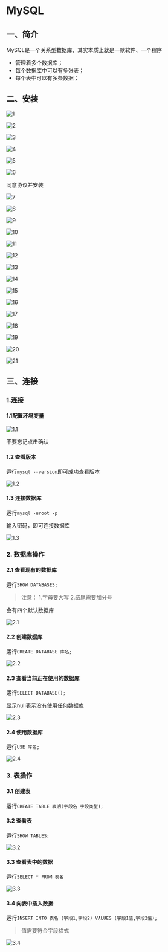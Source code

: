 
# MySQL

## 一、简介

MySQL是一个关系型数据库，其实本质上就是一款软件、一个程序

+ 管理着多个数据库；
+ 每个数据库中可以有多张表；
+ 每个表中可以有多条数据；

## 二、安装

![1](https://cdn.jsdelivr.net/gh/ailing666/images@master/2021/1629878806403-1629878806392.png)

![2](https://cdn.jsdelivr.net/gh/ailing666/images@master/2021/1629878881074-1629878881066.png)

![3](https://cdn.jsdelivr.net/gh/ailing666/images@master/2021/1629878911671-1629878911666.png)

![4](https://cdn.jsdelivr.net/gh/ailing666/images@master/2021/1629878952427-1629878952425.png)

![5](https://cdn.jsdelivr.net/gh/ailing666/images@master/2021/1629879322252-1629879322251.png)

![6](https://cdn.jsdelivr.net/gh/ailing666/images@master/2021/1629879350068-1629879350066.png)

同意协议并安装

![7](https://cdn.jsdelivr.net/gh/ailing666/images@master/2021/1629879422827-1629879422825.png)

![8](https://cdn.jsdelivr.net/gh/ailing666/images@master/2021/1629879471690-1629879471688.png)

![9](https://cdn.jsdelivr.net/gh/ailing666/images@master/2021/1629879489797-1629879489795.png)

![10](https://cdn.jsdelivr.net/gh/ailing666/images@master/2021/1629879534425-1629879534424.png)

![11](https://cdn.jsdelivr.net/gh/ailing666/images@master/2021/1629879548909-1629879548908.png)

![12](https://cdn.jsdelivr.net/gh/ailing666/images@master/2021/1629879591332-1629879591330.png)

![13](https://cdn.jsdelivr.net/gh/ailing666/images@master/2021/1629879699239-1629879699237.png)

![14](https://cdn.jsdelivr.net/gh/ailing666/images@master/2021/1629879873195-1629879873194.png)

![15](https://cdn.jsdelivr.net/gh/ailing666/images@master/2021/1629879902070-1629879902069.png)

![16](https://cdn.jsdelivr.net/gh/ailing666/images@master/2021/1629879925378-1629879925377.png)

![17](https://cdn.jsdelivr.net/gh/ailing666/images@master/2021/1629879973029-1629879973027.png)

![18](https://cdn.jsdelivr.net/gh/ailing666/images@master/2021/1629879992913-1629879992912.png)

![19](https://cdn.jsdelivr.net/gh/ailing666/images@master/2021/1629880007203-1629880007202.png)

![20](https://cdn.jsdelivr.net/gh/ailing666/images@master/2021/1629880029302-1629880029301.png)

![21](https://cdn.jsdelivr.net/gh/ailing666/images@master/2021/1629880103114-1629880103113.png)

## 三、连接

### 1.连接

#### 1.1配置环境变量

![1.1](https://cdn.jsdelivr.net/gh/ailing666/images@master/2021/1629880719980-1629880719974.png)

不要忘记点击确认

#### 1.2 查看版本

运行`mysql --version`即可成功查看版本

![1.2](https://cdn.jsdelivr.net/gh/ailing666/images@master/2021/1629880847739-1629880847738.png)

#### 1.3 连接数据库

运行`mysql -uroot -p`

输入密码，即可连接数据库

![1.3](https://cdn.jsdelivr.net/gh/ailing666/images@master/2021/1629881387763-1629881387762.png)

### 2. 数据库操作

#### 2.1 查看现有的数据库

运行`SHOW DATABASES;`

> 注意：
> 1.字母要大写
> 2.结尾需要加分号

会有四个默认数据库

![2.1](https://cdn.jsdelivr.net/gh/ailing666/images@master/2021/1629881608806-1629881608806.png)

#### 2.2 创建数据库

运行`CREATE DATABASE 库名;`

![2.2](https://cdn.jsdelivr.net/gh/ailing666/images@master/2021/1629881956169-1629881956169.png)

#### 2.3 查看当前正在使用的数据库

运行`SELECT DATABASE();`

显示null表示没有使用任何数据库

![2.3](https://cdn.jsdelivr.net/gh/ailing666/images@master/2021/1629882017494-1629882017493.png)

#### 2.4 使用数据库

运行`USE 库名;`

![2.4](https://cdn.jsdelivr.net/gh/ailing666/images@master/2021/1629882100297-1629882100297.png)

### 3. 表操作

#### 3.1 创建表

运行`CREATE TABLE 表明(字段名 字段类型);`

#### 3.2 查看表

运行`SHOW TABLES;`

![3.2](https://cdn.jsdelivr.net/gh/ailing666/images@master/2021/1629882512209-1629882512208.png)

#### 3.3 查看表中的数据

运行`SELECT * FROM 表名`

![3.3](https://cdn.jsdelivr.net/gh/ailing666/images@master/2021/1629946658928-1629946658925.png)

#### 3.4 向表中插入数据

运行`INSERT INTO 表名 (字段1,字段2) VALUES (字段1值,字段2值);`

> 值需要符合字段格式

![3.4](https://cdn.jsdelivr.net/gh/ailing666/images@master/2021/1629947026842-1629947026842.png)
